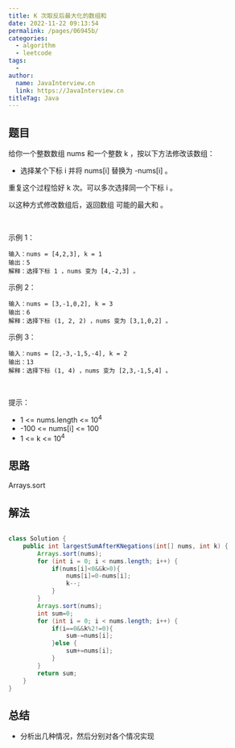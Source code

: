 ```yaml
---
title: K 次取反后最大化的数组和
date: 2022-11-22 09:13:54
permalink: /pages/06945b/
categories:
  - algorithm
  - leetcode
tags:
  - 
author: 
  name: JavaInterview.cn
  link: https://JavaInterview.cn
titleTag: Java
---
```


## 题目

给你一个整数数组 nums 和一个整数 k ，按以下方法修改该数组：

- 选择某个下标 i 并将 nums[i] 替换为 -nums[i] 。

重复这个过程恰好 k 次。可以多次选择同一个下标 i 。

以这种方式修改数组后，返回数组 可能的最大和 。

 

示例 1：

    输入：nums = [4,2,3], k = 1
    输出：5
    解释：选择下标 1 ，nums 变为 [4,-2,3] 。
示例 2：

    输入：nums = [3,-1,0,2], k = 3
    输出：6
    解释：选择下标 (1, 2, 2) ，nums 变为 [3,1,0,2] 。
示例 3：

    输入：nums = [2,-3,-1,5,-4], k = 2
    输出：13
    解释：选择下标 (1, 4) ，nums 变为 [2,3,-1,5,4] 。
 

提示：

- 1 <= nums.length <= 10<sup>4</sup>
- -100 <= nums[i] <= 100
- 1 <= k <= 10<sup>4</sup>


## 思路

Arrays.sort

## 解法
```java

class Solution {
    public int largestSumAfterKNegations(int[] nums, int k) {
        Arrays.sort(nums);
        for (int i = 0; i < nums.length; i++) {
            if(nums[i]<0&&k>0){
                nums[i]=0-nums[i];
                k--;
            }
        }
        Arrays.sort(nums);
        int sum=0;
        for (int i = 0; i < nums.length; i++) {
            if(i==0&&k%2!=0){
                sum-=nums[i];
            }else {
                sum+=nums[i];
            }
        }
        return sum;
    }
}
```

## 总结

- 分析出几种情况，然后分别对各个情况实现 
